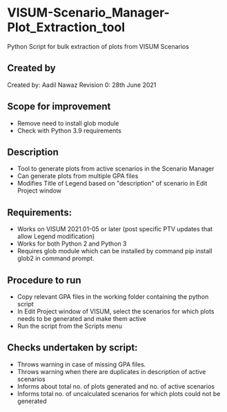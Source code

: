 # VISUM-Scenario_Manager-Plot_Extraction_tool
Python Script for bulk extraction of plots from VISUM Scenarios


Created by
----------------------------
Created by: Aadil Nawaz 
Revision 0: 28th June 2021

Scope for improvement
---------------------------
- Remove need to install glob module
- Check with Python 3.9 requirements


Description
----------------------------
- Tool to generate plots from active scenarios in the Scenario Manager
- Can generate plots from multiple GPA files
- Modifies Title of Legend based on "description" of scenario in Edit Project window

Requirements:
---------------------------------
- Works on VISUM 2021.01-05 or later (post specific PTV updates that allow Legend modification)
- Works for both Python 2 and Python 3 
- Requires glob module which can be installed by command pip install glob2 in command prompt.


Procedure to run
-----------------------------
- Copy relevant GPA files in the working folder containing the python script
- In Edit Project window of VISUM, select the scenarios for which plots needs to be generated and make them active
- Run the script from the Scripts menu


Checks undertaken by script:
-----------------------------
- Throws warning in case of missing GPA files.
- Throws warning when there are duplicates in description of active scenarios
- Informs about total no. of plots generated and no. of active scenarios
- Informs total no. of uncalculated scenarios for which plots could not be generated 
